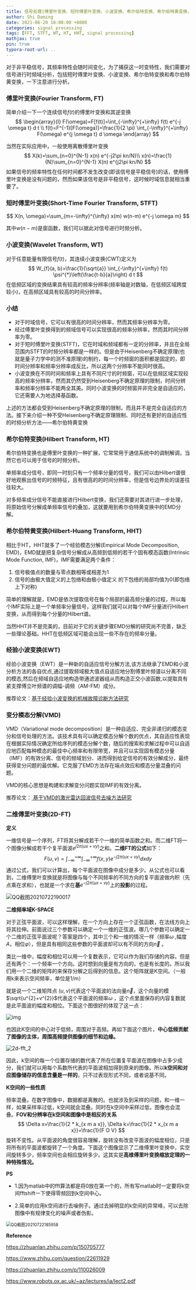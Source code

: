 ```yaml
---
title: 信号处理|傅里叶变换、短时傅里叶变换、小波变换、希尔伯特变换、希尔伯特黄变换、经验小波变换、变分模态分解
author: Shi Daming
date: 2021-06-20 10:00:00 +0800
categories: signal processing
tags: [FFT, STFT, WT, HT, HHT, signal processing]
mathjax: true
pin: true
typora-root-url: ..
---
```




对于非平稳信号，其频率特性会随时间变化，为了捕获这一时变特性，我们需要对信号进行时频域分析，包括短时傅里叶变换、小波变换、希尔伯特变换和希尔伯特黄变换，一下注意进行分析。

### 傅里叶变换(Fourier Transform, FT)

简单介绍一下一个连续信号$f(t)$的傅里叶变换和其逆变换
$$
\begin{array}{l}
F(\omega)=F[f(t)]=\int_{-\infty}^{+\infty} f(t) e^{-j \omega t} d t \\
f(t)=F^{-1}[F(\omega)]=\frac{1}{2 \pi} \int_{-\infty}^{+\infty} F(\omega) e^{j \omega t} d \omega
\end{array}
$$

当然在实际应用中，一般使用离散傅里叶变换
$$
X(k)=\sum_{n=0}^{N-1} x(n) e^{-j2\pi kn/N}\\
x(n)=\frac{1}{N}\sum_{n=0}^{N-1} X(n) e^{j2\pi kn/N}
$$
如果信号的频率特性在任何时间都不发生改变(即该信号是平稳信号)的话，使用傅里叶变换是没有问题的，然而如果该信号是非平稳信号，这时候时域信息就相当重要了。

### 短时傅里叶变换(Short-Time Fourier Transform, STFT)

$$
X(n, \omega)=\sum_{m=-\infty}^{\infty} x(m) w(n-m) e^{-j \omega m}
$$

其中$w(n-m)$是窗函数，我们可以据此对信号进行时频分析。

### 小波变换(Wavelet Transform, WT)

对于任意能量有限信号$f(t)$，其连续小波变换(CWT)定义为
$$
W_{f}(a, b)=\frac{1}{\sqrt{a}} \int_{-\infty}^{+\infty} f(t) \psi^{*}\left(\frac{t-b}{a}\right) d t
$$
在低频区域的变换结果具有较高的频率分辨率(频率轴是对数轴，在低频区域跨度较小)，在高频区域具有较高的时间分辨率。

### 小结

- 对于时域信号，它可以有很高的时间分辨率，然而其频率分辨率为零。
- 经过傅里叶变换得到的频域信号可以实现很高的频率分辨率，然而其时间分辨率为零。
- 对于短时傅里叶变换(STFT)，它在时域和频域都有一定的分辨率，并且在全局范围内STFT的时频分辨率都是一样的。但是由于Heisenberg不确定原理(也就是量子力学中的测不准原理)的制约，每一个时频窗的面积都是固定的，即时间分辨率和频率分辨率成反比，所以这两个分辨率不能同时很高。
- 小波变换在不同时间和频率上具有不同尺寸的时频窗，可以在低频区域实现较高的频率分辨率，然而其仍然受到Heisenberg不确定原理的限制，时间分辨率和频率分辨率不能两全其美。同时小波变换的时频窗并非完全是自适应的，它还需要人为地选择基函数。

上述的方法都会受到Heisenberg不确定原理的限制，而且并不是完全自适应的方法。接下来介绍一种不受Heisenberg不确定原理限制、同时还有更好的自适应性的时频分析方法——希尔伯特黄变换

### 希尔伯特变换(Hilbert Transform, HT)

希尔伯特变换也是傅里叶变换的一种扩展，它常常用于通信系统中的调制解调，当然它也可以用于信号的时频分析。

单频率成分信号，即同一时刻只有一个频率分量的信号，我们可以由Hilbert谱很好地观察出信号的时频特征，且有很高的的时间分辨率，但是信号边界处的误差往往较大。

对多频率成分信号不能直接进行Hilbert变换，我们还需要对其进行进一步处理，将原始信号分解成单频率信号的叠加，这就要用到希尔伯特黄变换中的EMD分解。

### 希尔伯特黄变换(Hilbert-Huang Transform, HHT)

相比于HT，HHT就多了一个经验模态分解(Empirical Mode Decomposition, EMD)，EMD就是把复杂信号分解成从高频到低频的若干个固有模态函数(Intrinsic Mode Function, IMF)，IMF需要满足两个条件：

1. 信号极值点的数量与零点数相等或相差为1
2. 信号的由极大值定义的上包络和由极小值定义 的下包络的局部均值为0(即包络上下对称)

简单的理解就是，EMD是依次提取信号在每个局部的最高频分量的过程，所以每个IMF实际上是一个单频率分量信号，这样我们就可以对每个IMF分量进行Hilbert变换，从而得到每个分量的Hilbert谱。

当然HHT并不是完美的，目前对于它的关键步骤EMD分解的研究尚不完善，缺乏一些理论基础。HHT在低频区域可能会出现一些不存在的频率分量。

### 经验小波变换(EWT)

经验小波变换（EWT）是一种新的自适应信号分解方法,该方法继承了EMD和小波分析方法的各自优点,通过提取频域极大值点自适应地分割傅里叶频谱以分离不同的模态,然后在频域自适应地构造带通滤波器组从而构造正交小波函数,以提取具有紧支撑傅立叶频谱的调幅-调频（AM-FM）成分。

推荐论文：[基于经验小波变换的机械故障诊断方法研究](https://kns.cnki.net/kcms/detail/detail.aspx?dbcode=CJFD&dbname=CJFDLAST2015&filename=YQXB201411003&v=BAME6dADRg3hOUnynmQVUKsxm%25mmd2FjYPYGBRfazqTaU5nsKX1iiwwW3TcNUdsL%25mmd2F2hgO)

### 变分模态分解(VMD)

VMD（Variational mode decomposition）是一种自适应、完全非递归的模态变分和信号处理的方法。该技术具有可以确定模态分解个数的优点，其自适应性表现在根据实际情况确定所给序列的模态分解个数，随后的搜索和求解过程中可以自适应地匹配每种模态的最佳中心频率和有限带宽，并且可以实现固有模态分量（IMF）的有效分离、信号的频域划分、进而得到给定信号的有效分解成分，最终获得变分问题的最优解。它克服了EMD方法存在端点效应和模态分量混叠的问题。

VMD的核心思想是构建和求解变分问题实现IMF的有效分离。

推荐论文：[ 基于VMD的激光雷达回波信号去噪方法研究](https://kns.cnki.net/kcms/detail/detail.aspx?dbcode=CJFD&dbname=CJFDLAST2019&filename=JGHW201811024&v=UsZgNaRI7%25mmd2BXIcXhf68qkQ0zRFSa2mGSVb5rb%25mmd2FL48hZ9plvZdpsKV6H3NsWeyu3YT)

### 二维傅里叶变换(2D-FT)

**定义**

一维信号是一个序列，FT将其分解成若干个一维的简单函数之和。而二维FT将一个图像分解成若干个复平面波$e^{j 2 \pi(u x+v y)}$之和。**二维FT的公式**如下： 
$$
F(u, v)=\int_{-\infty}^{+\infty} \int_{-\infty}^{+\infty} f(x, y) e^{-j 2 \pi(u x+v y)} d x d y
$$
通过公式，我们可以计算出，每个平面波在图像中成分是多少。从公式也可以看到，二维傅里叶变换就是将图像与每个不同频率的不同方向的复平面波做内积（先点乘在求和），也就是一个求在**基**$e^{-j 2 \pi(u x+v y)}$上的**投影**的过程。

![QQ截图20210722190017](/images/QQ截图20210722190017.png)

**二维频率域K-SPACE**

对于正弦平面波，可以这样理解，在一个方向上存在一个正弦函数，在法线方向上将其拉伸。前面说过三个参数可以确定一个一维的正弦波。哪几个参数可以确定一个二维的正弦平面波呢？答案是四个，其中三个和一维的情况一样（频率$\omega$ ,幅度$A$，相位$\varphi$），但是具有相同这些参数的平面波却可以有不同的方向$\vec{n}$ 。

类比一维中，幅度和相位可以用一个复数表示，它可以作为我们存储的内容。但是还有两个：一个频率一个方向。这时想到向量是有方向的，也是有长度的。所以我们用一个二维的矩阵的来保存分解之后得到的信息。这个矩阵就是K空间。（一般用k来表示空间频率，单位是1/m）

就是说一个二维矩阵点 $(u,v)$代表这个平面波的法向量$\vec{n}$，这个向量的模$\sqrt{u^{2}+v^{2}}$代表这个平面波的频率$\omega$ ，这个点里面保存的内容复数就是此平面波的幅度和相位。下面这个图很好的体现了这一点：

![img](/images/2d-fft.jpg)

也因此K空间的中心对于低频，周围对于高频。再如下面这个图片，**中心低频贡献了图像的主体，周围高频提供图像的细节和边缘。**

![2d-fft_2](/images/QQ截图20210722185927.png)

因此，k空间的每一个位置存储的数代表了所在位置复平面波在图像中占多少成分，我们就可以用每个系数所代表的平面波相加得到原来的图像。所以**k空间和对应图像储存的信息含量是一样的**，只不过表现形式不同，或者说基不同。

**K空间的一些性质**

频率混叠。在数字图像中，数据都是离散的。也就涉及到采样的问题，和一维一样，如果采样率过低，k空间就会混叠。同时在k空间中采样过低，图像也会混叠。**FOV和分辨率在k空间和图像中是相反的关系**
$$
\Delta x=\frac{1}{2 * k_{x m a x}}, \Delta k=\frac{1}{2 * x_{x m a x}}=\frac{1}{F O V}
$$
旋转不变性。从平面波的角度很容易理解，旋转没有改变平面波的幅度相位，只是将所有的平面波都旋转了一个角度。下面这个图像显示了二维傅里叶变换中，实空间旋转多少，频率空间也会相应旋转多少。这其实是**高维傅里叶变换缩放定理的一种特殊情况。**

**PS**

- 1.因为matlab中的fft算法都是将0放在第一个的，所有写matlab时一定要将k空间fftshift一下使得零频回到k空间中心。

- 2.简单的应用k空间进行去噪例子。通过去掉明显的k空间的异常峰，可以去除图像中有规律变化的噪声或者伪影。

<img src="/images/QQ截图20210722185958.png" alt="QQ截图20210722185958" style="zoom:80%;" />

**Reference**

https://zhuanlan.zhihu.com/p/150705777

https://www.zhihu.com/question/22611929

https://zhuanlan.zhihu.com/p/110026009

https://www.robots.ox.ac.uk/~az/lectures/ia/lect2.pdf
